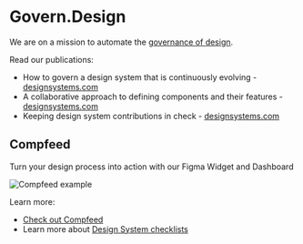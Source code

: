 # Govern.Design
We are on a mission to automate the [governance of design](https://govern.design).

Read our publications:
- How to govern a design system that is continuously evolving - [designsystems.com](https://www.designsystems.com/how-to-govern-a-design-system/)
- A collaborative approach to defining components and their features - [designsystems.com](https://www.designsystems.com/a-collaborative-approach-to-defining-components-and-their-features/)
- Keeping design system contributions in check - [designsystems.com](https://www.designsystems.com/keeping-design-system-contributions-in-check/)

## Compfeed

Turn your design process into action with our Figma Widget and Dashboard

![Compfeed example](https://docs.compfeed.com/_next/image?url=%2F_next%2Fstatic%2Fmedia%2Fcompfeed.e46acb46.png&w=3840&q=75)

Learn more:
- [Check out Compfeed](https://compfeed.com)
- Learn more about [Design System checklists](https://www.designsystems.com/keeping-design-system-contributions-in-check/)

